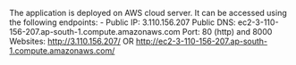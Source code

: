 The application is deployed on AWS cloud server. It can be accessed using the following endpoints: -
Public IP: 3.110.156.207
Public DNS: ec2-3-110-156-207.ap-south-1.compute.amazonaws.com
Port: 80 (http) and 8000
Websites:
 http://3.110.156.207/
OR 
 http://ec2-3-110-156-207.ap-south-1.compute.amazonaws.com/
